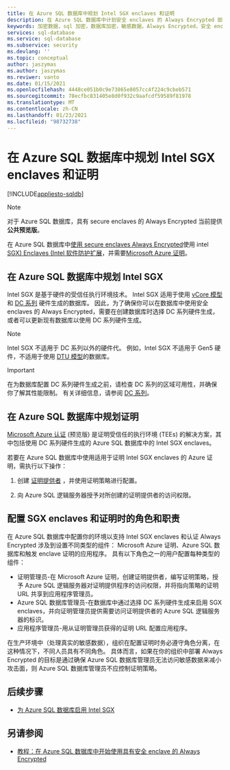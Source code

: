 ```yaml
---
title: 在 Azure SQL 数据库中规划 Intel SGX enclaves 和证明
description: 在 Azure SQL 数据库中计划安全 enclaves 的 Always Encrypted 部署。
keywords: 加密数据，sql 加密，数据库加密，敏感数据，Always Encrypted，安全 enclaves，SGX，证明
services: sql-database
ms.service: sql-database
ms.subservice: security
ms.devlang: ''
ms.topic: conceptual
author: jaszymas
ms.author: jaszymas
ms.reviwer: vanto
ms.date: 01/15/2021
ms.openlocfilehash: 4448ce051b0c9e73865e8057cc4f224c9cbeb571
ms.sourcegitcommit: 78ecfbc831405e8d0f932c9aafcdf59589f81978
ms.translationtype: MT
ms.contentlocale: zh-CN
ms.lasthandoff: 01/23/2021
ms.locfileid: "98732738"
---
```

# <a name="plan-for-intel-sgx-enclaves-and-attestation-in-azure-sql-database"></a>在 Azure SQL 数据库中规划 Intel SGX enclaves 和证明

[!INCLUDE[appliesto-sqldb](../includes/appliesto-sqldb.md)]

> [!NOTE]
> 对于 Azure SQL 数据库，具有 secure enclaves 的 Always Encrypted 当前提供 **公共预览版**。

在 Azure SQL 数据库中[使用 secure enclaves Always Encrypted](/sql/relational-databases/security/encryption/always-encrypted-enclaves)使用 intel [SGX) Enclaves (Intel 软件防护扩展](https://itpeernetwork.intel.com/microsoft-azure-confidential-computing/)，并需要[Microsoft Azure 证明](/sql/relational-databases/security/encryption/always-encrypted-enclaves#secure-enclave-attestation)。

## <a name="plan-for-intel-sgx-in-azure-sql-database"></a>在 Azure SQL 数据库中规划 Intel SGX

Intel SGX 是基于硬件的受信任执行环境技术。 Intel SGX 适用于使用 [vCore 模型](service-tiers-vcore.md) 和 [DC 系列](service-tiers-vcore.md?#dc-series) 硬件生成的数据库。 因此，为了确保你可以在数据库中使用安全 enclaves 的 Always Encrypted，需要在创建数据库时选择 DC 系列硬件生成，或者可以更新现有数据库以使用 DC 系列硬件生成。

> [!NOTE]
> Intel SGX 不适用于 DC 系列以外的硬件代。 例如，Intel SGX 不适用于 Gen5 硬件，不适用于使用 [DTU 模型](service-tiers-dtu.md)的数据库。

> [!IMPORTANT]
> 在为数据库配置 DC 系列硬件生成之前，请检查 DC 系列的区域可用性，并确保你了解其性能限制。 有关详细信息，请参阅 [DC 系列](service-tiers-vcore.md#dc-series)。

## <a name="plan-for-attestation-in-azure-sql-database"></a>在 Azure SQL 数据库中规划证明

[Microsoft Azure 认证](../../attestation/overview.md) (预览版) 是证明受信任的执行环境 (TEEs) 的解决方案，其中包括使用 DC 系列硬件生成的 Azure SQL 数据库中的 Intel SGX enclaves。

若要在 Azure SQL 数据库中使用适用于证明 Intel SGX enclaves 的 Azure 证明，需执行以下操作：

1. 创建 [证明提供者](../../attestation/basic-concepts.md#attestation-provider) ，并使用证明策略进行配置。 

2. 向 Azure SQL 逻辑服务器授予对所创建的证明提供者的访问权限。

## <a name="roles-and-responsibilities-when-configuring-sgx-enclaves-and-attestation"></a>配置 SGX enclaves 和证明时的角色和职责

在 Azure SQL 数据库中配置你的环境以支持 Intel SGX enclaves 和认证 Always Encrypted 涉及到设置不同类型的组件： Microsoft Azure 证明、Azure SQL 数据库和触发 enclave 证明的应用程序。 具有以下角色之一的用户配置每种类型的组件：

- 证明管理员-在 Microsoft Azure 证明，创建证明提供者，编写证明策略，授予 Azure SQL 逻辑服务器对证明提供程序的访问权限，并将指向策略的证明 URL 共享到应用程序管理员。
- Azure SQL 数据库管理员-在数据库中通过选择 DC 系列硬件生成来启用 SGX enclaves，并向证明管理员提供需要访问证明提供者的 Azure SQL 逻辑服务器的标识。
- 应用程序管理员-用从证明管理员获得的证明 URL 配置应用程序。

在生产环境中（处理真实的敏感数据），组织在配置证明时务必遵守角色分离，在这种情况下，不同人员具有不同角色。 具体而言，如果在你的组织中部署 Always Encrypted 的目标是通过确保 Azure SQL 数据库管理员无法访问敏感数据来减小攻击面，则 Azure SQL 数据库管理员不应控制证明策略。

## <a name="next-steps"></a>后续步骤

- [为 Azure SQL 数据库启用 Intel SGX](always-encrypted-enclaves-enable-sgx.md)

## <a name="see-also"></a>另请参阅

- [教程：在 Azure SQL 数据库中开始使用具有安全 enclave 的 Always Encrypted](always-encrypted-enclaves-getting-started.md)